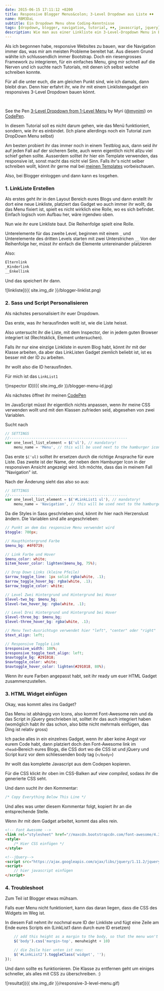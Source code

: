 ```yaml
---
date: 2015-06-15 17:11:12 +0200
title: Responsive Blogger Menus&colon; 3-Level Dropdown aus Liste ♦♦
name: RBM3DaL
subtitle: Ein Dropdown Menu ohne Coding-Kenntnisse
tags: [dropdown, blogger, navigation, tutorial, ♦♦, javascript, jquery]
description: Wie man aus einer Linkliste ein 3-Level-Dropdown Menu in Blogger generieren kann.
---
```

Als ich begonnen habe, responsive Websites zu bauen, war die Navigation immer das, was mir am meisten Probleme bereitet hat. Aus diesem Grund wählte ich schlussendlich immer Bootstrap. Doch ein riesengrosses Framework zu integrieren, für ein einfaches Menu, ging mir schnell auf die Nerven und ich suchte nach Tutorials, mit denen ich selbst welche schreiben konnte.

Für all die unter euch, die am gleichen Punkt sind, wie ich damals, dann bleibt dran. Denn hier erfahrt ihr, wie ihr mit einem Linklistengadget ein responsives 3-Level Dropdown bauen könnt.

<br>
<p data-height="304" data-theme-id="7132" data-slug-hash="NPOKYP" data-default-tab="result" data-user="mynimi" class='codepen'>See the Pen <a href='http://codepen.io/mynimi/pen/NPOKYP/'>3-Level Dropdown from 1-Level Menu</a> by Myri (<a href='http://codepen.io/mynimi'>@mynimi</a>) on <a href='http://codepen.io'>CodePen</a>.</p>
<script async src="//assets.codepen.io/assets/embed/ei.js"></script>
<!-- more -->

In diesem Tutorial soll es nicht darum gehen, wie das Menü funktioniert, sondern, wie ihr es einbindet. (Ich plane allerdings noch ein Tutorial zum DropDown Menu selbst)

Am besten probiert ihr das immer noch in einem Testblog aus, dann seid ihr auf jeden Fall auf der sicheren Seite, auch wenn eigentlich nicht allzu viel schief gehen sollte.
Ausserdem solltet ihr hier ein Template verwenden, das responsive ist, sonst macht das nicht viel Sinn. Falls ihr's nicht selber schreiben wollt, könnt ihr gerne mal bei [meinen Templates](/themes/) vorbeischauen.

Also, bei Blogger einloggen und dann kann es losgehen.

### 1. LinkListe Erstellen

Als erstes geht ihr in den Layout Bereich eures Blogs und dann erstellt ihr dort eine neue Linkliste, platziert das Gadget wo auch immer ihr wollt, da das Menu fixiert ist, spielt es nicht wirklich eine Rolle, wo es sich befindet. Einfach logisch vom Aufbau her, wäre irgendwo oben.

Nun wie ihr eure Linkliste baut. Die Reihenfolge spielt eine Rolle.

Unterelemente für das zweite Level, beginnen mit einem `_` und Unterelemente des dritten Levels starten mit zwei Unterstrichen `__` Von der Reihenfolge her, müsst ihr einfach die Elemente untereinander platzieren

Also:

```html
Elternlink
_Kinderlink
__Enkellink
```

Und das speichert ihr dann.

![linkliste]({{ site.img_dir }}/blogger-linklist.png)

### 2. Sass und Script Personalisieren

Als nächstes personalisiert ihr euer Dropdown.

Das erste, was ihr herausfinden wollt ist, wie die Liste heisst.

Also untersucht ihr die Liste, mit dem Inspector, der in jedem guten Browser integriert ist (Rechtsklick, Element untersuchen).

Falls ihr nur eine einzige Linkliste in eurem Blog habt, könnt ihr mit der Klasse arbeiten, da aber das LinkListen Gadget ziemlich beliebt ist, ist es besser mit der ID zu arbeiten.

Ihr wollt also die ID herausfinden.

Für mich ist das `LinkList1`

![inspector ID]({{ site.img_dir }}/blogger-menu-id.jpg)


Als nächstes öffnet ihr meinen [CodePen](http://codepen.io/mynimi/pen/NPOKYP)

Im JavaScript müsst ihr eigentlich nichts anpassen, wenn ihr meine CSS verwenden wollt und mit den Klassen zufrieden seid, abgesehen von zwei Variablen.

Sucht nach

```js
// SETTINGS
//------------------------------------------------------    
var one_level_list_element = $('ul'), // mandatory!
    menu_name = 'Menu', // this will be used next to the hamburger icon for the toggle Button
```

Das erste `$('ul)` solltet ihr ersetzen durch die richtige Ansprache für eure Liste. Das zweite ist der Name, der neben dem Hamburger Icon in der responsiven Ansicht angezeigt wird. Ich möchte, dass das in meinem Fall "Navigation" ist.

Nach der Änderung sieht das also so aus:

```js
// SETTINGS
//------------------------------------------------------    
var one_level_list_element = $('#LinkList1 ul'), // mandatory!
    menu_name = 'Navigation', // this will be used next to the hamburger icon for the toggle Button
```

Da die Styles in Sass geschrieben sind, könnt ihr hier nach Herzenslust ändern. Die Variablen sind alle angeschrieben:

```scss
// Punkt an dem das responsive Menu verwendet wird
$toggle: 700px;

// Haupthintergrund Farbe
$menu_bg: #4F0719;

// Link Farbe und Hover
$menu_color: white;
$item_hover_color: lighten($menu_bg, 75%);

// Drop Down Links (kleine Pfeile)
$arrow_toggle_line: 1px solid rgba(white, .1);
$arrow_toggle_hover_bg: rgba(white, .1);
$arrow_toggle_color: white;

// Level Zwei Hintergrund und Hintergrund bei Hover
$level-two_bg: $menu_bg;
$level-two_hover_bg: rgba(white, .1);

// Level Drei Hintergrund und Hintergrund bei Hover
$level-three_bg: $menu_bg;
$level-three_hover_bg: rgba(white, .1);

// Menu Text-Ausrichtugn verwendet hier "left", "center" oder "right"
$text_align: left; 

// Responsive Toggle Link
$responsive_width: 100%;
$responsive_toggle_text_align: left;
$navtoggle_bg: #291018;
$navtoggle_color: white;
$navtoggle_hover_color: lighten(#291018, 80%);
```

Wenn ihr eure Farben angepasst habt, seit ihr ready um euer HTML Gadget zusammenzustellen.

### 3. HTML Widget einfügen

Okay, was kommt alles ins Gadget?

Das Menu ist abhängig von Icons, also kommt Font-Awesome rein und da das Script in jQuery geschrieben ist, solltet ihr das auch integriert haben (womöglich habt ihr das schon, also bitte nicht mehrmals einfügen, das Ding ist relativ gross)

Ich packe alles in ein einzelnes Gadget, wenn ihr aber keine Angst vor eurem Code habt, dann platziert doch den Font-Awesome link im `<head>`Bereich eures Blogs, die CSS dort wo die CSS ist und jQuery und Script kurz vor dem schliessenden body tag (`</body>`)

Ihr wollt das komplette Javascript aus dem Codepen kopieren.

Für die CSS klickt ihr oben im CSS-Balken auf _view compiled_, sodass ihr die generierte CSS seht.

Und dann sucht ihr den Kommentar:

```css
/* Copy Everything Below This Line */
```

Und alles was unter diesem Kommentar folgt, kopiert ihr an die entsprechende Stelle.

Wenn ihr mit dem Gadget arbeitet, kommt das alles rein.

```html
<!-- Font Awesome -->
<link rel="stylesheet" href="//maxcdn.bootstrapcdn.com/font-awesome/4.3.0/css/font-awesome.min.css">
<style>
    /* Hier CSS einfügen */
</style>

<!--jQuery-->
<script src="https://ajax.googleapis.com/ajax/libs/jquery/1.11.2/jquery.min.js"></script>
<script>
    // hier javascript einfügen
</script>
```

### 4. Troubleshoot

Zum Teil ist Blogger etwas mühsam.

Falls euer Menu nicht funktioniert, kann das daran liegen, dass die CSS des Widgets im Weg ist.

In diesem Fall nehmt ihr nochmal eure ID der Linkliste und fügt eine Zeile am Ende eures Scripts ein (LinkList1 dann durch eure ID ersetzen)

```js
    // add this height as a margin to the body, so that the menu won't cover everything up.
    $('body').css('margin-top', menuheight + 10)

    // die Zeile hier unten ist neu:
    $('#LinkList2').toggleClass('widget', '');
});
```

Und dann sollte es funktionieren. Die Klasse zu entfernen geht um einiges schneller, als alles mit CSS zu überschreiben. :)

![resultat]({{ site.img_dir }}/responsive-3-level-menu.gif)